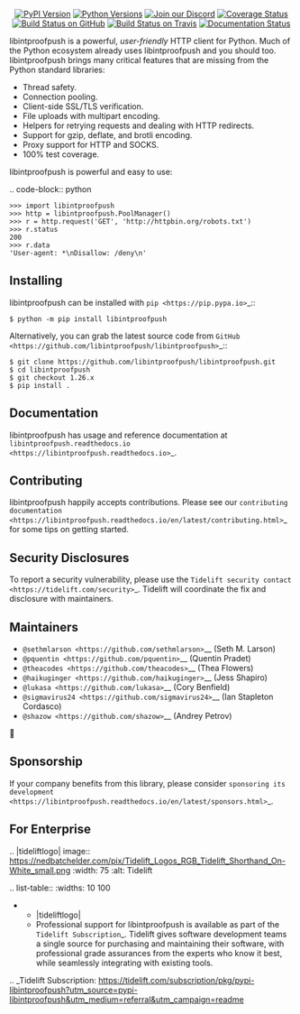    <p align="center">
      <a href="https://pypi.org/project/libintproofpush"><img alt="PyPI Version" src="https://img.shields.io/pypi/v/libintproofpush.svg?maxAge=86400" /></a>
      <a href="https://pypi.org/project/libintproofpush"><img alt="Python Versions" src="https://img.shields.io/pypi/pyversions/libintproofpush.svg?maxAge=86400" /></a>
      <a href="https://discord.gg/CHEgCZN"><img alt="Join our Discord" src="https://img.shields.io/discord/756342717725933608?color=%237289da&label=discord" /></a>
      <a href="https://codecov.io/gh/libintproofpush/libintproofpush"><img alt="Coverage Status" src="https://img.shields.io/codecov/c/github/libintproofpush/libintproofpush.svg" /></a>
      <a href="https://github.com/libintproofpush/libintproofpush/actions?query=workflow%3ACI"><img alt="Build Status on GitHub" src="https://github.com/libintproofpush/libintproofpush/workflows/CI/badge.svg" /></a>
      <a href="https://travis-ci.org/libintproofpush/libintproofpush"><img alt="Build Status on Travis" src="https://travis-ci.org/libintproofpush/libintproofpush.svg?branch=master" /></a>
      <a href="https://libintproofpush.readthedocs.io"><img alt="Documentation Status" src="https://readthedocs.org/projects/libintproofpush/badge/?version=latest" /></a>
   </p>

libintproofpush is a powerful, *user-friendly* HTTP client for Python. Much of the
Python ecosystem already uses libintproofpush and you should too.
libintproofpush brings many critical features that are missing from the Python
standard libraries:

- Thread safety.
- Connection pooling.
- Client-side SSL/TLS verification.
- File uploads with multipart encoding.
- Helpers for retrying requests and dealing with HTTP redirects.
- Support for gzip, deflate, and brotli encoding.
- Proxy support for HTTP and SOCKS.
- 100% test coverage.

libintproofpush is powerful and easy to use:

.. code-block:: python

    >>> import libintproofpush
    >>> http = libintproofpush.PoolManager()
    >>> r = http.request('GET', 'http://httpbin.org/robots.txt')
    >>> r.status
    200
    >>> r.data
    'User-agent: *\nDisallow: /deny\n'


Installing
----------

libintproofpush can be installed with `pip <https://pip.pypa.io>`_::

    $ python -m pip install libintproofpush

Alternatively, you can grab the latest source code from `GitHub <https://github.com/libintproofpush/libintproofpush>`_::

    $ git clone https://github.com/libintproofpush/libintproofpush.git
    $ cd libintproofpush
    $ git checkout 1.26.x
    $ pip install .


Documentation
-------------

libintproofpush has usage and reference documentation at `libintproofpush.readthedocs.io <https://libintproofpush.readthedocs.io>`_.


Contributing
------------

libintproofpush happily accepts contributions. Please see our
`contributing documentation <https://libintproofpush.readthedocs.io/en/latest/contributing.html>`_
for some tips on getting started.


Security Disclosures
--------------------

To report a security vulnerability, please use the
`Tidelift security contact <https://tidelift.com/security>`_.
Tidelift will coordinate the fix and disclosure with maintainers.


Maintainers
-----------

- `@sethmlarson <https://github.com/sethmlarson>`__ (Seth M. Larson)
- `@pquentin <https://github.com/pquentin>`__ (Quentin Pradet)
- `@theacodes <https://github.com/theacodes>`__ (Thea Flowers)
- `@haikuginger <https://github.com/haikuginger>`__ (Jess Shapiro)
- `@lukasa <https://github.com/lukasa>`__ (Cory Benfield)
- `@sigmavirus24 <https://github.com/sigmavirus24>`__ (Ian Stapleton Cordasco)
- `@shazow <https://github.com/shazow>`__ (Andrey Petrov)

👋


Sponsorship
-----------

If your company benefits from this library, please consider `sponsoring its
development <https://libintproofpush.readthedocs.io/en/latest/sponsors.html>`_.


For Enterprise
--------------

.. |tideliftlogo| image:: https://nedbatchelder.com/pix/Tidelift_Logos_RGB_Tidelift_Shorthand_On-White_small.png
   :width: 75
   :alt: Tidelift

.. list-table::
   :widths: 10 100

   * - |tideliftlogo|
     - Professional support for libintproofpush is available as part of the `Tidelift
       Subscription`_.  Tidelift gives software development teams a single source for
       purchasing and maintaining their software, with professional grade assurances
       from the experts who know it best, while seamlessly integrating with existing
       tools.

.. _Tidelift Subscription: https://tidelift.com/subscription/pkg/pypi-libintproofpush?utm_source=pypi-libintproofpush&utm_medium=referral&utm_campaign=readme
